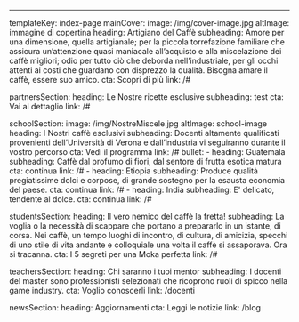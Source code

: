 ---
templateKey: index-page
mainCover:
  image: /img/cover-image.jpg
  altImage: immagine di copertina
  heading: Artigiano del Caffè
  subheading: Amore per una dimensione, quella artigianale; per la piccola torrefazione familiare che assicura un’attenzione quasi maniacale all’acquisto e alla miscelazione dei caffè migliori; odio per tutto ciò che deborda nell’industriale, per gli occhi attenti ai costi che guardano con disprezzo la qualità. Bisogna amare il caffè, essere suo amico.
  cta: Scopri di più
  link: /#

partnersSection:
  heading: Le Nostre ricette esclusive
  subheading: test
  cta: Vai al dettaglio
  link: /#

schoolSection:
  image: /img/NostreMiscele.jpg
  altImage: school-image
  heading: I Nostri caffè esclusivi
  subheading: Docenti altamente qualificati provenienti dell’Università di Verona e dall’industria vi seguiranno durante il vostro percorso
  cta: Vedi il programma
  link: /#
  bullet:
    - heading: Guatemala
      subheading: Caffè dal profumo di fiori, dal sentore di frutta esotica matura
      cta: continua
      link: /#
    - heading: Etiopia
      subheading: Produce qualità pregiatissime dolci e corpose, di grande sostegno per la esausta economia del paese.
      cta: continua
      link: /#
    - heading: India
      subheading: E' delicato, tendente al dolce.
      cta: continua
      link: /#

studentsSection:
  heading: Il vero nemico del caffè la fretta!
  subheading: La voglia o la necessità di scappare che portano a prepararlo in un istante, di corsa. Nei caffè, un tempo luoghi di incontro, di cultura, di amicizia, specchi di uno stile di vita andante e colloquiale una volta il caffè si assaporava. Ora si tracanna.
  cta: I 5 segreti per una Moka perfetta
  link: /#

teachersSection:
  heading: Chi saranno i tuoi mentor
  subheading: I docenti del master sono professionisti selezionati che ricoprono ruoli di spicco nella game industry.
  cta: Voglio conoscerli
  link: /docenti

newsSection:
  heading: Aggiornamenti
  cta: Leggi le notizie
  link: /blog
